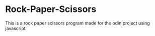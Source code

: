 # Rock-Paper-Scissors
This is a rock paper scissors program made for the odin project using javascript
